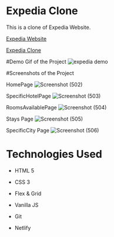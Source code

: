 # Expedia Clone

This is a clone of Expedia Website.

[Expedia Website](https://www.expedia.com/)

[Expedia Clone](https://expedia-clone.netlify.app/)

#Demo Gif of the Project
![expedia demo](https://user-images.githubusercontent.com/42139446/110991035-1b3b3780-839a-11eb-8a4a-12f2b23ae2aa.gif)

#Screenshots of the Project

HomePage
![Screenshot (502)](https://user-images.githubusercontent.com/42139446/110991127-39089c80-839a-11eb-971c-1388d6a78e57.png)


SpecificHotelPage
![Screenshot (503)](https://user-images.githubusercontent.com/42139446/110991179-4aea3f80-839a-11eb-8da4-e20384a91edd.png)

RoomsAvailablePage
![Screenshot (504)](https://user-images.githubusercontent.com/42139446/110991239-66554a80-839a-11eb-938f-2a3a68ba18ec.png)

Stays Page
![Screenshot (505)](https://user-images.githubusercontent.com/42139446/110991353-897ffa00-839a-11eb-9001-3136c767fe54.png)

SpecificCity Page
![Screenshot (506)](https://user-images.githubusercontent.com/42139446/110991475-addbd680-839a-11eb-9710-40bbda1dfae2.png)

# Technologies Used

- HTML 5

- CSS 3

- Flex & Grid

- Vanilla JS

- Git

- Netlify
